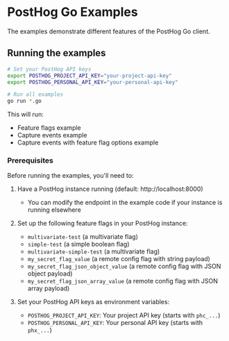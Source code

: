 # PostHog Go Examples

The examples demonstrate different features of the PostHog Go client.

## Running the examples

```bash
# Set your PostHog API keys
export POSTHOG_PROJECT_API_KEY="your-project-api-key"
export POSTHOG_PERSONAL_API_KEY="your-personal-api-key"

# Run all examples
go run *.go
```

This will run:

- Feature flags example
- Capture events example
- Capture events with feature flag options example

### Prerequisites

Before running the examples, you'll need to:

1. Have a PostHog instance running (default: http://localhost:8000)
   - You can modify the endpoint in the example code if your instance is running elsewhere

2. Set up the following feature flags in your PostHog instance:
   - `multivariate-test` (a multivariate flag)
   - `simple-test` (a simple boolean flag)
   - `multivariate-simple-test` (a multivariate flag)
   - `my_secret_flag_value` (a remote config flag with string payload)
   - `my_secret_flag_json_object_value` (a remote config flag with JSON object payload)
   - `my_secret_flag_json_array_value` (a remote config flag with JSON array payload)

3. Set your PostHog API keys as environment variables:
   - `POSTHOG_PROJECT_API_KEY`: Your project API key (starts with `phc_...`)
   - `POSTHOG_PERSONAL_API_KEY`: Your personal API key (starts with `phx_...`)